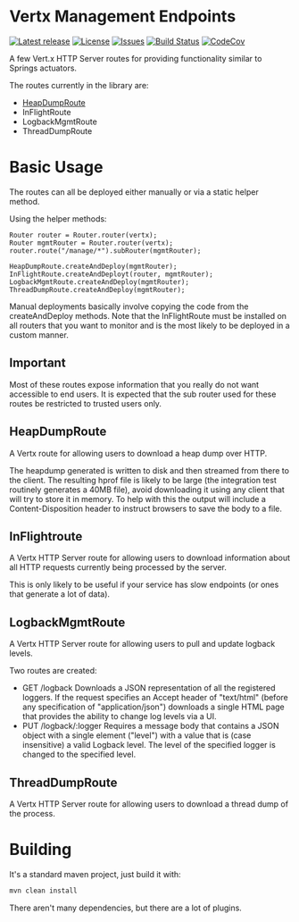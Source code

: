# Vertx Management Endpoints

[![Latest release](https://img.shields.io/github/release/yaytay/vertx-management-endpoints.svg)](https://github.com/yaytay/vertx-management-endpoints/latest)
[![License](https://img.shields.io/github/license/yaytay/vertx-management-endpoints)](https://github.com/yaytay/vertx-management-endpoints/blob/master/LICENCE.md)
[![Issues](https://img.shields.io/github/issues/yaytay/vertx-management-endpoints)](https://github.com/yaytay/vertx-management-endpoints/issues)
[![Build Status](https://github.com/yaytay/vertx-management-endpoints/actions/workflows/buildtest.yml/badge.svg)](https://github.com/Yaytay/vertx-management-endpoints/actions/workflows/buildtest.yml)
[![CodeCov](https://codecov.io/gh/Yaytay/vertx-management-endpoints/branch/main/graph/badge.svg?token=ACHVK20T9Q)](https://codecov.io/gh/Yaytay/vertx-management-endpoints)

A few Vert.x HTTP Server routes for providing functionality similar to Springs actuators.

The routes currently in the library are:
- [HeapDumpRoute](#heapdumproute)
- InFlightRoute
- LogbackMgmtRoute
- ThreadDumpRoute

# Basic Usage

The routes can all be deployed either manually or via a static helper method.

Using the helper methods:
```
Router router = Router.router(vertx);
Router mgmtRouter = Router.router(vertx);
router.route("/manage/*").subRouter(mgmtRouter);
    
HeapDumpRoute.createAndDeploy(mgmtRouter);
InFlightRoute.createAndDeployt(router, mgmtRouter);
LogbackMgmtRoute.createAndDeploy(mgmtRouter);
ThreadDumpRoute.createAndDeploy(mgmtRouter);
```

Manual deployments basically involve copying the code from the createAndDeploy methods.
Note that the InFlightRoute must be installed on all routers that you want to monitor and is the most likely to be deployed in a custom manner.

## Important

Most of these routes expose information that you really do not want accessible to end users.
It is expected that the sub router used for these routes be restricted to trusted users only.

## HeapDumpRoute

A Vertx route for allowing users to download a heap dump over HTTP.

The heapdump generated is written to disk and then streamed from there to the client.
The resulting hprof file is likely to be large (the integration test routinely generates a 40MB file), avoid downloading it using any client that will try to store it in memory.
To help with this the output will include a Content-Disposition header to instruct browsers to save the body to a file.

## InFlightroute

A Vertx HTTP Server route for allowing users to download information about all HTTP requests currently being processed by the server.

This is only likely to be useful if your service has slow endpoints (or ones that generate a lot of data).

## LogbackMgmtRoute

A Vertx HTTP Server route for allowing users to pull and update logback levels.

Two routes are created:
- GET /logback
  Downloads a JSON representation of all the registered loggers.
  If the request specifies an Accept header of "text/html" (before any specification of "application/json") downloads a single HTML page that provides the ability to change log levels via a UI.
- PUT /logback/:logger
  Requires a message body that contains a JSON object with a single element ("level") with a value that is (case insensitive) a valid Logback level.
  The level of the specified logger is changed to the specified level.

## ThreadDumpRoute

A Vertx HTTP Server route for allowing users to download a thread dump of the process.

# Building

It's a standard maven project, just build it with:
```sh
mvn clean install
```

There aren't many dependencies, but there are a lot of plugins.
